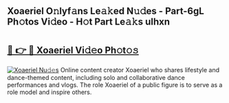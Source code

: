 ## Xoaeriel O𝚗lyf𝚊ns Le𝚊𝚔ed N𝚞𝚍es - Part-6gL Ph𝚘tos Vi𝚍eo - H𝚘t Part Le𝚊𝚔s uIhxn

# <h2><a href="http://hfcypai.feru.top/?c=Xoaeriel">🔗 👉 🔴 Xoaeriel Vi𝚍𝚎o Ph𝚘t𝚘𝚜</a></h2>

[![Xoaeriel Nu𝚍𝚎s](https://i.imgur.com/0TWrTi3.gif)](http://hfcypai.feru.top/?c=Xoaeriel)
Online content creator Xoaeriel who shares lifestyle and dance-themed content, including solo and collaborative dance performances and vlogs. The role Xoaeriel of a public figure is to serve as a role model and inspire others. 
